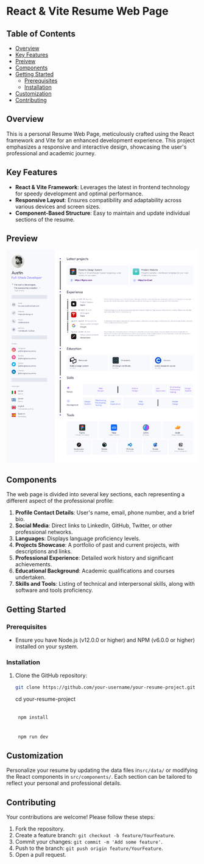# React & Vite Resume Web Page

## Table of Contents

- [Overview](#overview)
- [Key Features](#key-features)
- [Preivew](#preview)
- [Components](#components)
- [Getting Started](#getting-started)
  - [Prerequisites](#prerequisites)
  - [Installation](#installation)
- [Customization](#customization)
- [Contributing](#contributing)

## Overview

This is a personal Resume Web Page, meticulously crafted using the React framework and Vite for an enhanced development experience. This project emphasizes a responsive and interactive design, showcasing the user's professional and academic journey.

## Key Features

- **React & Vite Framework**: Leverages the latest in frontend technology for speedy development and optimal performance.
- **Responsive Layout**: Ensures compatibility and adaptability across various devices and screen sizes.
- **Component-Based Structure**: Easy to maintain and update individual sections of the resume.

## Preview

![Screenshot of Resume Web Page](/src/assets/images/resume.png)

## Components

The web page is divided into several key sections, each representing a different aspect of the professional profile:

1. **Profile Contact Details**: User's name, email, phone number, and a brief bio.
2. **Social Media**: Direct links to LinkedIn, GitHub, Twitter, or other professional networks.
3. **Languages**: Displays language proficiency levels.
4. **Projects Showcase**: A portfolio of past and current projects, with descriptions and links.
5. **Professional Experience**: Detailed work history and significant achievements.
6. **Educational Background**: Academic qualifications and courses undertaken.
7. **Skills and Tools**: Listing of technical and interpersonal skills, along with software and tools proficiency.

## Getting Started

### Prerequisites

- Ensure you have Node.js (v12.0.0 or higher) and NPM (v6.0.0 or higher) installed on your system.

### Installation

1. Clone the GitHub repository:

   ```bash
   git clone https://github.com/your-username/your-resume-project.git
   ```

   cd your-resume-project

   ```bash

    npm install


    npm run dev
   ```

## Customization

Personalize your resume by updating the data files in`src/data/` or modifying the React components in `src/components/`. Each section can be tailored to reflect your personal and professional details.

## Contributing

Your contributions are welcome! Please follow these steps:

1. Fork the repository.
2. Create a feature branch: `git checkout -b feature/YourFeature`.
3. Commit your changes: `git commit -m 'Add some feature'`.
4. Push to the branch: `git push origin feature/YourFeature`.
5. Open a pull request.
